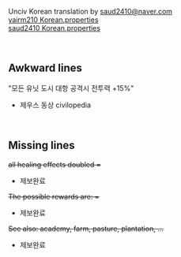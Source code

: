 Unciv Korean translation by saud2410@naver.com
<br>[yairm210 Korean.properties](https://github.com/yairm210/Unciv/blob/master/android/assets/jsons/translations/Korean.properties)
<br>[saud2410 Korean.properties](https://github.com/saud2410/Unciv/blob/master/android/assets/jsons/translations/Korean.properties)

<br>

## Awkward lines

"모든 유닛 도시 대항 공격시 전투력 +15%"
- 제우스 동상 civilopedia

<br>

## Missing lines

~~all healing effects doubled =~~
- 제보완료

~~The possible rewards are: =~~
- 제보완료

~~See also: academy, farm, pasture, plantation, ...~~
- 제보완료


